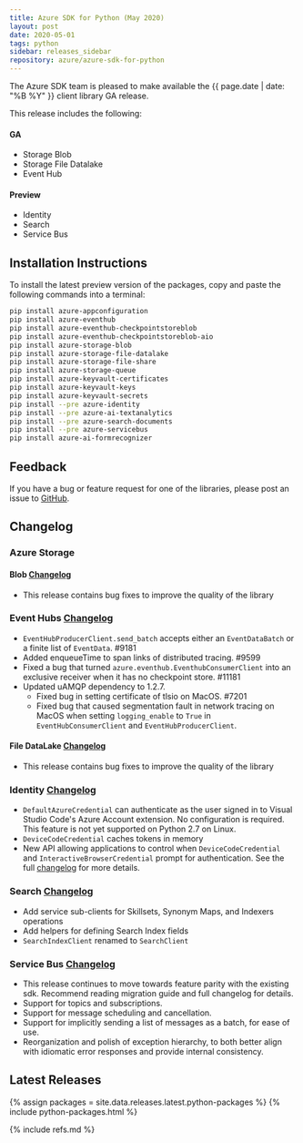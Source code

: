 ```yaml
---
title: Azure SDK for Python (May 2020)
layout: post
date: 2020-05-01
tags: python
sidebar: releases_sidebar
repository: azure/azure-sdk-for-python
---
```


The Azure SDK team is pleased to make available the {{ page.date | date: "%B %Y" }} client library GA release.

This release includes the following:

#### GA

- Storage Blob
- Storage File Datalake
- Event Hub

#### Preview

- Identity
- Search
- Service Bus

## Installation Instructions

To install the latest preview version of the packages, copy and paste the following commands into a terminal:

```bash
pip install azure-appconfiguration
pip install azure-eventhub
pip install azure-eventhub-checkpointstoreblob
pip install azure-eventhub-checkpointstoreblob-aio
pip install azure-storage-blob
pip install azure-storage-file-datalake
pip install azure-storage-file-share
pip install azure-storage-queue
pip install azure-keyvault-certificates
pip install azure-keyvault-keys
pip install azure-keyvault-secrets
pip install --pre azure-identity
pip install --pre azure-ai-textanalytics
pip install --pre azure-search-documents
pip install --pre azure-servicebus
pip install azure-ai-formrecognizer
```

## Feedback

If you have a bug or feature request for one of the libraries, please post an issue to [GitHub](https://github.com/azure/azure-sdk-for-python/issues).

## Changelog

### Azure Storage

#### Blob [Changelog](https://github.com/Azure/azure-sdk-for-python/blob/master/sdk/storage/azure-storage-blob/CHANGELOG.md)

- This release contains bug fixes to improve the quality of the library

### Event Hubs [Changelog](https://github.com/Azure/azure-sdk-for-python/blob/master/sdk/eventhub/azure-eventhub/CHANGELOG.md)

- `EventHubProducerClient.send_batch` accepts either an `EventDataBatch` or a finite list of `EventData`. #9181
- Added enqueueTime to span links of distributed tracing. #9599
- Fixed a bug that turned `azure.eventhub.EventhubConsumerClient` into an exclusive receiver when it has no checkpoint store. #11181
- Updated uAMQP dependency to 1.2.7.
  - Fixed bug in setting certificate of tlsio on MacOS. #7201
  - Fixed bug that caused segmentation fault in network tracing on MacOS when setting `logging_enable` to `True` in `EventHubConsumerClient` and `EventHubProducerClient`.


#### File DataLake [Changelog](https://github.com/Azure/azure-sdk-for-python/blob/master/sdk/storage/azure-storage-file-datalake/CHANGELOG.md)

- This release contains bug fixes to improve the quality of the library


### Identity [Changelog](https://github.com/Azure/azure-sdk-for-python/blob/master/sdk/identity/azure-identity/CHANGELOG.md)

- `DefaultAzureCredential` can authenticate as the user signed in to Visual Studio Code's Azure Account extension. No configuration is required. This feature is not yet supported on Python 2.7 on Linux.
- `DeviceCodeCredential` caches tokens in memory
- New API allowing applications to control when `DeviceCodeCredential` and `InteractiveBrowserCredential` prompt for authentication. See the full [changelog](https://github.com/Azure/azure-sdk-for-python/blob/master/sdk/identity/azure-identity/CHANGELOG.md) for more details.

### Search [Changelog](https://github.com/Azure/azure-sdk-for-python/blob/master/sdk/search/azure-search-documents/CHANGELOG.md)

- Add service sub-clients for Skillsets, Synonym Maps, and Indexers operations 
- Add helpers for defining Search Index fields
- `SearchIndexClient` renamed to `SearchClient`

### Service Bus [Changelog](https://github.com/Azure/azure-sdk-for-python/blob/master/sdk/servicebus/azure-servicebus/CHANGELOG.md)

- This release continues to move towards feature parity with the existing sdk.  Recommend reading migration guide and full changelog for details.
- Support for topics and subscriptions.
- Support for message scheduling and cancellation.
- Support for implicitly sending a list of messages as a batch, for ease of use.
- Reorganization and polish of exception hierarchy, to both better align with idiomatic error responses and provide internal consistency.

## Latest Releases

{% assign packages = site.data.releases.latest.python-packages %}
{% include python-packages.html %}

{% include refs.md %}
